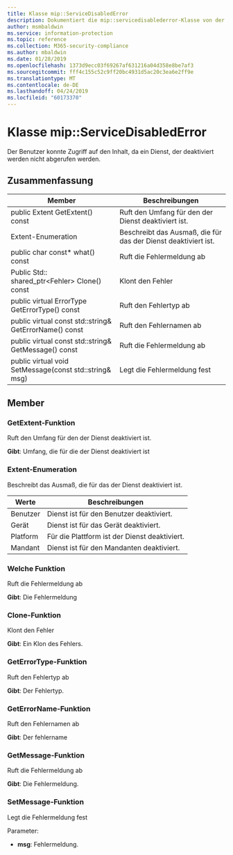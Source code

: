 ```yaml
---
title: Klasse mip::ServiceDisabledError
description: Dokumentiert die mip::servicedisablederror-Klasse von der Microsoft Information Protection (MIP) SDK.
author: msmbaldwin
ms.service: information-protection
ms.topic: reference
ms.collection: M365-security-compliance
ms.author: mbaldwin
ms.date: 01/28/2019
ms.openlocfilehash: 1373d9ecc03f69267af631216a04d358e8be7af3
ms.sourcegitcommit: fff4c155c52c9ff20bc4931d5ac20c3ea6e2ff9e
ms.translationtype: MT
ms.contentlocale: de-DE
ms.lasthandoff: 04/24/2019
ms.locfileid: "60173370"
---
```

# <a name="class-mipservicedisablederror"></a>Klasse mip::ServiceDisabledError 
Der Benutzer konnte Zugriff auf den Inhalt, da ein Dienst, der deaktiviert werden nicht abgerufen werden.
  
## <a name="summary"></a>Zusammenfassung
 Member                        | Beschreibungen                                
--------------------------------|---------------------------------------------
public Extent GetExtent() const  |  Ruft den Umfang für den der Dienst deaktiviert ist.
Extent-Enumeration  |  Beschreibt das Ausmaß, die für das der Dienst deaktiviert ist.
public char const* what() const  |  Ruft die Fehlermeldung ab
Public Std:: shared_ptr\<Fehler\> Clone() const  |  Klont den Fehler
public virtual ErrorType GetErrorType() const  |  Ruft den Fehlertyp ab
public virtual const std::string& GetErrorName() const  |  Ruft den Fehlernamen ab
public virtual const std::string& GetMessage() const  |  Ruft die Fehlermeldung ab
public virtual void SetMessage(const std::string& msg)  |  Legt die Fehlermeldung fest
  
## <a name="members"></a>Member
  
### <a name="getextent-function"></a>GetExtent-Funktion
Ruft den Umfang für den der Dienst deaktiviert ist.

  
**Gibt**: Umfang, die für die der Dienst deaktiviert ist
  
### <a name="extent-enum"></a>Extent-Enumeration

Beschreibt das Ausmaß, die für das der Dienst deaktiviert ist.

 Werte                         | Beschreibungen                                
--------------------------------|---------------------------------------------
Benutzer            | Dienst ist für den Benutzer deaktiviert.
Gerät            | Dienst ist für das Gerät deaktiviert.
Platform            | Für die Plattform ist der Dienst deaktiviert.
Mandant            | Dienst ist für den Mandanten deaktiviert.



### <a name="what-function"></a>Welche Funktion
Ruft die Fehlermeldung ab

  
**Gibt**: Die Fehlermeldung
  
### <a name="clone-function"></a>Clone-Funktion
Klont den Fehler

  
**Gibt**: Ein Klon des Fehlers.
  
### <a name="geterrortype-function"></a>GetErrorType-Funktion
Ruft den Fehlertyp ab

  
**Gibt**: Der Fehlertyp.
  
### <a name="geterrorname-function"></a>GetErrorName-Funktion
Ruft den Fehlernamen ab

  
**Gibt**: Der fehlername
  
### <a name="getmessage-function"></a>GetMessage-Funktion
Ruft die Fehlermeldung ab

  
**Gibt**: Die Fehlermeldung.
  
### <a name="setmessage-function"></a>SetMessage-Funktion
Legt die Fehlermeldung fest

Parameter:  
* **msg**: Fehlermeldung.